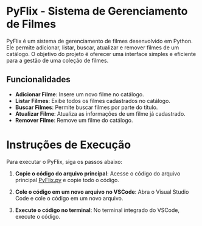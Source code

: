 # PyFlix - Sistema de Gerenciamento de Filmes

PyFlix é um sistema de gerenciamento de filmes desenvolvido em Python. Ele permite adicionar, listar, buscar, atualizar e remover filmes de um catálogo. O objetivo do projeto é oferecer uma interface simples e eficiente para a gestão de uma coleção de filmes.

## Funcionalidades

- **Adicionar Filme**: Insere um novo filme no catálogo.
- **Listar Filmes**: Exibe todos os filmes cadastrados no catálogo.
- **Buscar Filmes**: Permite buscar filmes por parte do título.
- **Atualizar Filme**: Atualiza as informações de um filme já cadastrado.
- **Remover Filme**: Remove um filme do catálogo.

# Instruções de Execução

Para executar o PyFlix, siga os passos abaixo:

1. **Copie o código do arquivo principal**:
   Acesse o código do arquivo principal [PyFlix.py](https://github.com/thaylizesant0s/Pyflix/blob/main/Pyflix.py) e copie todo o código.

2. **Cole o código em um novo arquivo no VSCode**:
   Abra o Visual Studio Code e cole o código em um novo arquivo.

3. **Execute o código no terminal**:
   No terminal integrado do VSCode, execute o código.
